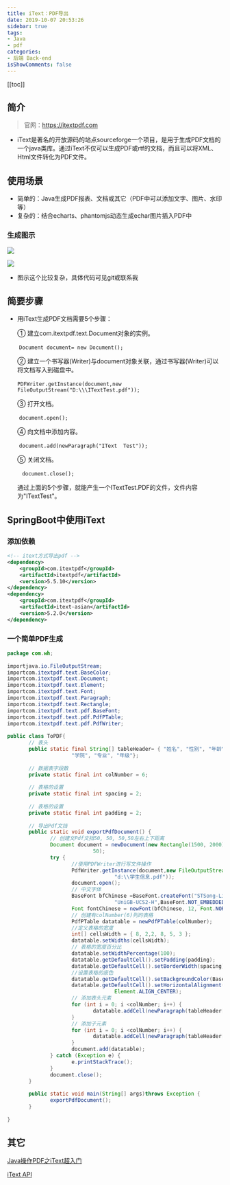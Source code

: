 ```yaml
---
title: iText：PDF导出
date: 2019-10-07 20:53:26
sidebar: true
tags:
- Java
- pdf
categories:
- 后端 Back-end
isShowComments: false
---
```


<Boxx/>

[[toc]]

## 简介

>  官网：https://itextpdf.com

- iText是著名的开放源码的站点sourceforge一个项目，是用于生成PDF文档的一个java类库。通过iText不仅可以生成PDF或rtf的文档，而且可以将XML、Html文件转化为PDF文件。 

## 使用场景

- 简单的：Java生成PDF报表、文档或其它（PDF中可以添加文字、图片、水印等）
- 复杂的：结合echarts、phantomjs动态生成echar图片插入PDF中

### 生成图示

![](/znote/img/backend/itext/pdf2.png)

![](/znote/img/backend/itext/pdf3.png)

- 图示这个比较复杂，具体代码可见git或联系我

## 简要步骤

- 用iText生成PDF文档需要5个步骤： 

  ① 建立com.itextpdf.text.Document对象的实例。

  ​        ```Document document= new Document(); ```

  ② 建立一个书写器(Writer)与document对象关联，通过书写器(Writer)可以将文档写入到磁盘中。

  ​        ```PDFWriter.getInstance(document,new FileOutputStream("D:\\\ITextTest.pdf")); ```

  ③ 打开文档。

  ​        ```document.open(); ```

  ④ 向文档中添加内容。

  ​        ```document.add(newParagraph("IText  Test")); ```

  ⑤ 关闭文档。

  ​       ```  document.close(); ```

  通过上面的5个步骤，就能产生一个ITextTest.PDF的文件，文件内容为"ITextTest"。

## SpringBoot中使用iText

### 添加依赖

```xml
<!-- itext方式导出pdf -->
<dependency>
    <groupId>com.itextpdf</groupId>
    <artifactId>itextpdf</artifactId>
    <version>5.5.10</version>
</dependency>
<dependency>
    <groupId>com.itextpdf</groupId>
    <artifactId>itext-asian</artifactId>
    <version>5.2.0</version>
</dependency>		
```

### 一个简单PDF生成

```java
package com.wh;
 
importjava.io.FileOutputStream;
importcom.itextpdf.text.BaseColor;
importcom.itextpdf.text.Document;
importcom.itextpdf.text.Element;
importcom.itextpdf.text.Font;
importcom.itextpdf.text.Paragraph;
importcom.itextpdf.text.Rectangle;
importcom.itextpdf.text.pdf.BaseFont;
importcom.itextpdf.text.pdf.PdfPTable;
importcom.itextpdf.text.pdf.PdfWriter;
 
public class ToPDF{
       // 表头
       public static final String[] tableHeader= { "姓名", "性别", "年龄",
                     "学院", "专业", "年级"};
 
       // 数据表字段数
       private static final int colNumber = 6;
 
       // 表格的设置
       private static final int spacing = 2;
 
       // 表格的设置
       private static final int padding = 2;
 
       // 导出Pdf文挡
       public static void exportPdfDocument() {
              // 创建文Pdf文挡50, 50, 50,50左右上下距离
              Document document = newDocument(new Rectangle(1500, 2000), 50, 50, 50,
                            50);
              try {
                     //使用PDFWriter进行写文件操作
                     PdfWriter.getInstance(document,new FileOutputStream(
                                   "d:\\学生信息.pdf"));
                     document.open();
                     // 中文字体
                     BaseFont bfChinese =BaseFont.createFont("STSong-Light",
                                   "UniGB-UCS2-H",BaseFont.NOT_EMBEDDED);
                     Font fontChinese = newFont(bfChinese, 12, Font.NORMAL);
                     // 创建有colNumber(6)列的表格
                     PdfPTable datatable = newPdfPTable(colNumber);
                     //定义表格的宽度
                     int[] cellsWidth = { 8, 2,2, 8, 5, 3 };
                     datatable.setWidths(cellsWidth);
                     // 表格的宽度百分比
                     datatable.setWidthPercentage(100);
                     datatable.getDefaultCell().setPadding(padding);
                     datatable.getDefaultCell().setBorderWidth(spacing);
                     //设置表格的底色
                     datatable.getDefaultCell().setBackgroundColor(BaseColor.GREEN);
                     datatable.getDefaultCell().setHorizontalAlignment(
                                   Element.ALIGN_CENTER);
                     // 添加表头元素
                     for (int i = 0; i <colNumber; i++) {
                            datatable.addCell(newParagraph(tableHeader[i], fontChinese));
                     }
                     // 添加子元素
                     for (int i = 0; i <colNumber; i++) {
                            datatable.addCell(newParagraph(tableHeader[i], fontChinese));
                     }
                     document.add(datatable);
              } catch (Exception e) {
                     e.printStackTrace();
              }
              document.close();
       }
 
       public static void main(String[] args)throws Exception {
              exportPdfDocument();
       }
 
}
```

## 其它

[Java操作PDF之iText超入门](https://www.cnblogs.com/liaojie970/p/7132475.html)

[iText API](https://www.cnblogs.com/ssslinppp/p/4976922.html)
